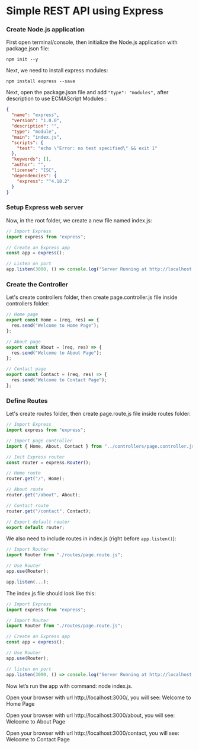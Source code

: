 # Simple REST API using Express

### Create Node.js application

First open terminal/console, then initialize the Node.js application with package.json file:

```
npm init --y
```

Next, we need to install express modules:

```
npm install express --save
```

Next, open the package.json file and add `"type": "modules",` after description to use ECMAScript Modules :

```json
{
  "name": "express",
  "version": "1.0.0",
  "description": "",
  "type": "module",
  "main": "index.js",
  "scripts": {
    "test": "echo \"Error: no test specified\" && exit 1"
  },
  "keywords": [],
  "author": "",
  "license": "ISC",
  "dependencies": {
    "express": "^4.18.2"
  }
}
```

### Setup Express web server

Now, in the root folder, we create a new file named index.js:

```javascript
// Import Express
import express from "express";

// Create an Express app
const app = express();

// Listen on port
app.listen(3000, () => console.log("Server Running at http://localhost:3000"));
```

### Create the Controller

Let's create controllers folder, then create page.controller.js file inside controllers folder:

```javascript
// Home page
export const Home = (req, res) => {
  res.send("Welcome to Home Page");
};

// About page
export const About = (req, res) => {
  res.send("Welcome to About Page");
};

// Contact page
export const Contact = (req, res) => {
  res.send("Welcome to Contact Page");
};
```

### Define Routes

Let's create routes folder, then create page.route.js file inside routes folder:

```javascript
// Import Express
import express from "express";

// Import page controller
import { Home, About, Contact } from "../controllers/page.controller.js";

// Init Express router
const router = express.Router();

// Home route
router.get("/", Home);

// About route
router.get("/about", About);

// Contact route
router.get("/contact", Contact);

// Export default router
export default router;
```

We also need to include routes in index.js (right before `app.listen()`):

```javascript
// Import Router
import Router from "./routes/page.route.js";

// Use Router
app.use(Router);

app.listen(...);
```

The index.js file should look like this:

```javascript
// Import Express
import express from "express";

// Import Router
import Router from "./routes/page.route.js";

// Create an Express app
const app = express();

// Use Router
app.use(Router);

// listen on port
app.listen(3000, () => console.log("Server Running at http://localhost:3000"));
```

Now let’s run the app with command: node index.js. <br />

Open your browser with url http://localhost:3000/, you will see: Welcome to Home Page <br />

Open your browser with url http://localhost:3000/about, you will see: Welcome to About Page <br />

Open your browser with url http://localhost:3000/contact, you will see: Welcome to Contact Page
